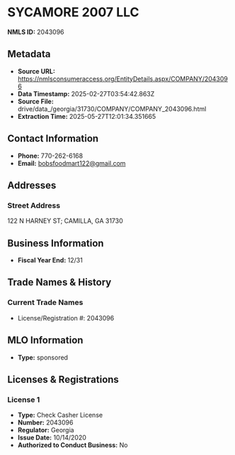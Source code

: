 # SYCAMORE 2007 LLC

**NMLS ID:** 2043096

## Metadata
- **Source URL:** https://nmlsconsumeraccess.org/EntityDetails.aspx/COMPANY/2043096
- **Data Timestamp:** 2025-02-27T03:54:42.863Z
- **Source File:** drive/data_/georgia/31730/COMPANY/COMPANY_2043096.html
- **Extraction Time:** 2025-05-27T12:01:34.351665

## Contact Information
- **Phone:** 770-262-6168
- **Email:** bobsfoodmart122@gmail.com

## Addresses
### Street Address
122 N HARNEY ST; CAMILLA, GA 31730

## Business Information
- **Fiscal Year End:** 12/31

## Trade Names & History
### Current Trade Names
- License/Registration #: 2043096

## MLO Information
- **Type:** sponsored

## Licenses & Registrations

### License 1
- **Type:** Check Casher License
- **Number:** 2043096
- **Regulator:** Georgia
- **Issue Date:** 10/14/2020
- **Authorized to Conduct Business:** No
